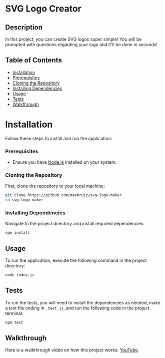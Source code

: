 # SVG Logo Creator

## Description
In this project, you can create SVG logos super simple! You will be prompted with questions regarding your logo and it'll be done in seconds!

## Table of Contents
- [Installation](#installation)
- [Prerequisites](#prerequisites)
- [Cloning the Repository](#cloning-the-repository)
- [Installing Dependencies](#installing-dependencies)
- [Usage](#usage)
- [Tests](#tests)
- [Walkthrough](#walkthrough)

# Installation

Follow these steps to install and run the application:

### Prerequisites

- Ensure you have [Node.js](https://nodejs.org/) installed on your system.

### Cloning the Repository

First, clone the repository to your local machine:

```bash
git clone https://github.com/maxmruiz/svg-logo-maker
cd svg-logo-maker
```

### Installing Dependencies

Navigate to the project directory and install required dependencies:

```bash
npm install
```

## Usage

To run the application, execute the following command in the project directory:

```bash
node index.js
```

## Tests

To run the tests, you will need to install the dependencies as needed, make a test file ending in `.test.js`, and run the following code in the project terminal:

```bash
npm test
```

## Walkthrough

Here is a walkthrough video on how this project works: [YouTube](https://youtu.be/EiIfJjf_zb8).